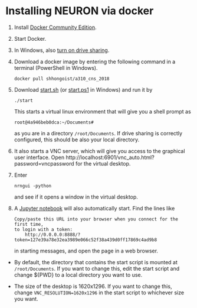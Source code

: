 # Installing NEURON via docker

1. Install [Docker Community Edition](https://www.docker.com/community-edition).

2. Start Docker.

3. In Windows, also [turn on drive sharing](https://rominirani.com/docker-on-windows-mounting-host-directories-d96f3f056a2c#.w4v0e42tn).

4. Download a docker image by entering the following command in a terminal (PowerShell in Windows).

   ```shell
   docker pull shhongoist/a310_cns_2018
   ```

5. Download [start.sh](https://raw.githubusercontent.com/shhong/a310_cns_2018/master/docker/start.sh) (or [start.ps1](https://raw.githubusercontent.com/shhong/a310_cns_2018/master/docker/start.ps1) in Windows) and run it by

   ~~~shell
   ./start
   ~~~
   This starts a virtual linux environment that will give you a shell prompt as 

   ```
   root@4a946beb0dca:~/Documents#
   ```

   as you are in a directory `/root/Documents`. If drive sharing is correctly configured, this should be also your local directory.

6. It also starts a VNC server, which will give you access to the graphical user interface. Open http://localhost:6901/vnc_auto.html?password=vncpassword for the virtual desktop.

7. Enter

   ~~~shell
   nrngui -python
   ~~~


   and see if it opens a window in the virtual desktop.

8. A [Jupyter notebook](http://jupyter.org) will also automatically start. Find the lines like

   ```text
   Copy/paste this URL into your browser when you connect for the first time,
   to login with a token:
       http://0.0.0.0:8888/?token=127e39a78e32ea3989e066c52f38a439d0ff17869c4ad9b8
   ```

   in starting messages, and open the page in a web browser.


* By default, the directory that contains the start script is mounted at `/root/Documents`. If you want to change this, edit the start script and change ${PWD} to a local directory you want to use.

* The size of the desktop is 1620x1296. If you want to change this, change `VNC_RESOLUTION=1620x1296` in the start script to whichever size you want.


